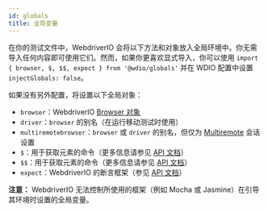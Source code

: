 ```yaml
---
id: globals
title: 全局变量
---
```


在你的测试文件中，WebdriverIO 会将以下方法和对象放入全局环境中。你无需导入任何内容即可使用它们。然而，如果你更喜欢显式导入，你可以使用 `import { browser, $, $$, expect } from '@wdio/globals'` 并在 WDIO 配置中设置 `injectGlobals: false`。

如果没有另外配置，将设置以下全局对象：

- `browser`：WebdriverIO [Browser 对象](https://webdriver.io/docs/api/browser)
- `driver`：`browser` 的别名（在运行移动测试时使用）
- `multiremotebrowser`：`browser` 或 `driver` 的别名，但仅为 [Multiremote](/docs/multiremote) 会话设置
- `$`：用于获取元素的命令（更多信息请参见 [API 文档](/docs/api/browser/$)）
- `$$`：用于获取元素的命令（更多信息请参见 [API 文档](/docs/api/browser/$$)）
- `expect`：WebdriverIO 的断言框架（参见 [API 文档](/docs/api/expect-webdriverio)）

__注意：__ WebdriverIO 无法控制所使用的框架（例如 Mocha 或 Jasmine）在引导其环境时设置的全局变量。